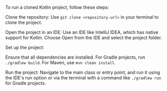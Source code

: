 To run a cloned Kotlin project, follow these steps:

Clone the repository:
Use `git clone <repository-url>` in your terminal to clone the project.

Open the project in an IDE:
Use an IDE like IntelliJ IDEA, which has native support for Kotlin.
Choose Open from the IDE and select the project folder.

Set up the project:

Ensure that all dependencies are installed. For Gradle projects, run `./gradlew build`. For Maven, use `mvn clean install`.

Run the project:
Navigate to the main class or entry point, and run it using the IDE's run option or via the terminal
 with a command like `./gradlew run` for Gradle projects.
